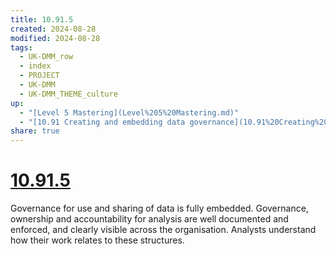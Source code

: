 ```yaml
---
title: 10.91.5
created: 2024-08-28
modified: 2024-08-28
tags:
  - UK-DMM_row
  - index
  - PROJECT
  - UK-DMM
  - UK-DMM_THEME_culture
up:
  - "[Level 5 Mastering](Level%205%20Mastering.md)"
  - "[10.91 Creating and embedding data governance](10.91%20Creating%20and%20embedding%20data%20governance.md)"
share: true
---
```

# [10.91.5](10.91.5.md)

Governance for use and sharing of data is fully embedded. Governance, ownership and accountability for analysis are well documented and enforced, and clearly visible across the organisation. Analysts understand how their work relates to these structures.
